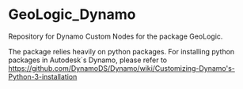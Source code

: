 # GeoLogic_Dynamo
Repository for Dynamo Custom Nodes for the package GeoLogic.

The package relies heavily on python packages. For installing python packages in Autodesk`s Dynamo, please refer to https://github.com/DynamoDS/Dynamo/wiki/Customizing-Dynamo's-Python-3-installation
